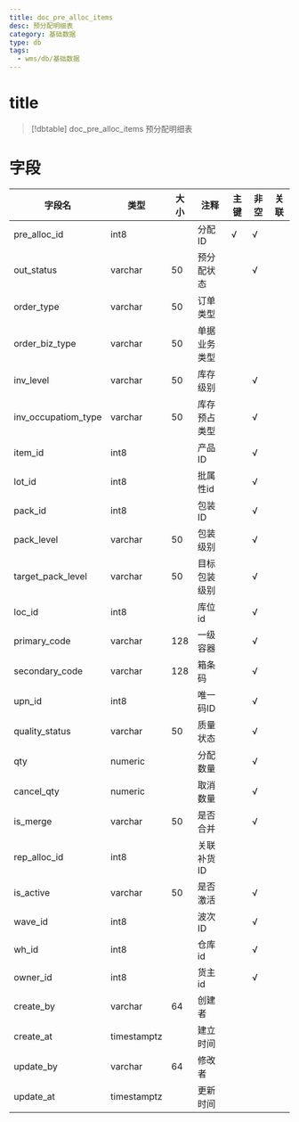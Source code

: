 ```yaml
---
title: doc_pre_alloc_items
desc: 预分配明细表
category: 基础数据
type: db
tags:
  - wms/db/基础数据
---
```


# title
>[!dbtable] doc_pre_alloc_items
> 预分配明细表

# 字段
| 字段名 | 类型 | 大小 | 注释 | 主键 | 非空 | 关联 |
| --- | --- | --- | --- | --- | --- | --- |
| pre_alloc_id | int8 |  | 分配ID | √ | √ |  |
| out_status | varchar | 50 | 预分配状态 |  | √ |  |
| order_type | varchar | 50 | 订单类型 |  |  |  |
| order_biz_type | varchar | 50 | 单据业务类型 |  |  |  |
| inv_level | varchar | 50 | 库存级别 |  | √ |  |
| inv_occupatiom_type | varchar | 50 | 库存预占类型 |  | √ |  |
| item_id | int8 |  | 产品ID |  | √ |  |
| lot_id | int8 |  | 批属性id |  | √ |  |
| pack_id | int8 |  | 包装ID |  | √ |  |
| pack_level | varchar | 50 | 包装级别 |  | √ |  |
| target_pack_level | varchar | 50 | 目标包装级别 |  | √ |  |
| loc_id | int8 |  | 库位id |  | √ |  |
| primary_code | varchar | 128 | 一级容器 |  | √ |  |
| secondary_code | varchar | 128 | 箱条码 |  | √ |  |
| upn_id | int8 |  | 唯一码ID |  | √ |  |
| quality_status | varchar | 50 | 质量状态 |  | √ |  |
| qty | numeric |  | 分配数量 |  | √ |  |
| cancel_qty | numeric |  | 取消数量 |  | √ |  |
| is_merge | varchar | 50 | 是否合并 |  | √ |  |
| rep_alloc_id | int8 |  | 关联补货ID |  |  |  |
| is_active | varchar | 50 | 是否激活 |  | √ |  |
| wave_id | int8 |  | 波次ID |  | √ |  |
| wh_id | int8 |  | 仓库id |  | √ |  |
| owner_id | int8 |  | 货主id |  | √ |  |
| create_by | varchar | 64 | 创建者 |  |  |  |
| create_at | timestamptz |  | 建立时间 |  |  |  |
| update_by | varchar | 64 | 修改者 |  |  |  |
| update_at | timestamptz |  | 更新时间 |  |  |  |

